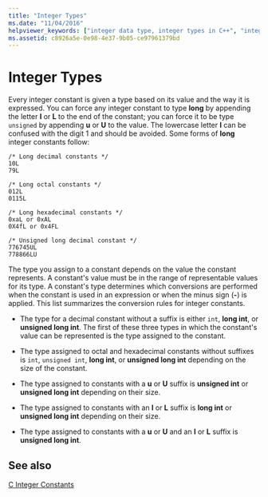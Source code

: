 ```yaml
---
title: "Integer Types"
ms.date: "11/04/2016"
helpviewer_keywords: ["integer data type, integer types in C++", "integer constants", "integer types", "integers, types"]
ms.assetid: c8926a5e-0e98-4e37-9b05-ce97961379bd
---
```

# Integer Types

Every integer constant is given a type based on its value and the way it is expressed. You can force any integer constant to type **long** by appending the letter **l** or **L** to the end of the constant; you can force it to be type `unsigned` by appending **u** or **U** to the value. The lowercase letter **l** can be confused with the digit 1 and should be avoided. Some forms of **long** integer constants follow:

```
/* Long decimal constants */
10L
79L

/* Long octal constants */
012L
0115L

/* Long hexadecimal constants */
0xaL or 0xAL
0X4fL or 0x4FL

/* Unsigned long decimal constant */
776745UL
778866LU
```

The type you assign to a constant depends on the value the constant represents. A constant's value must be in the range of representable values for its type. A constant's type determines which conversions are performed when the constant is used in an expression or when the minus sign (**-**) is applied. This list summarizes the conversion rules for integer constants.

- The type for a decimal constant without a suffix is either `int`, **long int**, or **unsigned long int**. The first of these three types in which the constant's value can be represented is the type assigned to the constant.

- The type assigned to octal and hexadecimal constants without suffixes is `int`, `unsigned int`, **long int**, or **unsigned long int** depending on the size of the constant.

- The type assigned to constants with a **u** or **U** suffix is **unsigned int** or **unsigned long int** depending on their size.

- The type assigned to constants with an **l** or **L** suffix is **long int** or **unsigned long int** depending on their size.

- The type assigned to constants with a **u** or **U** and an **l** or **L** suffix is **unsigned long int**.

## See also

[C Integer Constants](../c-language/c-integer-constants.md)
